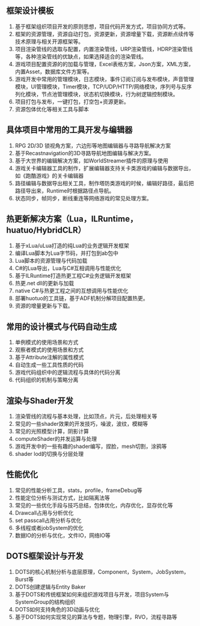 ## 框架设计模板

1. 基于框架组织项目开发的原则思想，项目代码开发方式，项目协同方式等。
2. 框架的资源管理，资源自动打包，资源更新，资源增量下载，资源断点续传等技术原理与相关开源框架等。
3. 项目渲染管线的选取与配置，内置渲染管线，URP渲染管线，HDRP渲染管线等，各种渲染管线的优缺点，如果选择适合的渲染管线。
4. 游戏项目配置资源的的加载与管理，Excel表格方案，Json方案，XML方案，内置Asset，数据库文件方案等。
5. 游戏开发中常用的管理模块，日志模块，事件订阅订阅与发布模块，声音管理模块，UI管理模块，Timer模块，TCP/UDP/HTTP/网络模块，序列号与反序列化模块，节点池管理模块，状态机切换模块，行为树逻辑控制模块。
6. 项目打包与发布，一键打包，打空包+资源更新。
7. 资源包体优化等相关工具与脚本
## 具体项目中常用的工具开发与编辑器

1. RPG 2D/3D 锁视角方案，六边形等地图编辑器与寻路导航解决方案
2. 基于Recastnavigation的3D寻路导航地图编辑与解决方案。
3. 基于大世界的编辑解决方案，如WorldStreamer插件的原理与使用
4. 游戏关卡编辑器工具的制作，扩展编辑器支持关卡类游戏的编辑与数据导出，如《跑酷游戏》的关卡编辑器
5. 路径编辑与数据导出相关工具，制作塔防类游戏的时候，编辑好路径，最后把路径导出来，Runtime时根据路径点导航。
6. 状态同步，帧同步，断线重连等网络游戏的常见处理方案。
## 热更新解决方案（Lua，ILRuntime， huatuo/HybridCLR）

1. 基于xLua/uLua打造的纯Lua的业务逻辑开发框架
2. 编译Lua脚本为Lua字节码，并打包到ab包中
3. Lua脚本的资源管理与代码加载
4. C#的Lua导出，Lua与C#互相调用与性能优化
5. 基于ILRuntime打造热更工程C#业务逻辑开发框架
6. 热更.net dll的更新与加载
7. native C#与热更工程之间的互想调用与性能优化
8. 部署huotuo的工具链，基于ADF机制分解项目配置热更。
9. 资源的增量更新与下载。
## 常用的设计模式与代码自动生成

1. 单例模式的使用场景和方式
2. 观察者模式的使用场景和方式
3. 基于Attribute注解的属性模式
4. 自动生成一些工具性质的代码
5. 游戏代码组织中的逻辑流程与具体的代码分离
6. 代码组织的机制与策略分离
## 渲染与Shader开发

1. 渲染管线的流程与基本处理，比如顶点，片元，后处理相关等
2. 常见的一些shader效果的开发技巧，噪波，波纹，模糊等
3. 常见的光照模型计算，阴影计算
4. computeShader的并发运算与处理
5. 游戏开发中的一些有趣的shader编写，捏脸，mesh切割，涂鸦等
6. shader lod的切换与分层处理
## 性能优化

1. 常见的性能分析工具，stats，profile，frameDebug等
2. 性能定位分析与测试方式，比如隔离法等
3. 常见的一些优化手段与技巧总结，包体优化，内存优化，显存优化等
4. Drawcall占用与分析优化
5. set passcall占用分析与优化
6. 多线程或者jobSystem的优化
7. 数据IO的分析与优化，文件IO，网络IO等
## DOTS框架设计与开发

1. DOTS的核心机制分析与底层原理，Component，System，JobSystem，Burst等
2. DOTS创建逻辑与Entity Baker
3. 基于DOTS和传统框架如何来组织游戏项目与开发，项目System与SystemGroup的结构组织
4. DOTS如何支持角色的3D动画与优化
5. 基于DOTS如何实现常见的算法与专题，物理引擎，RVO，流程寻路等